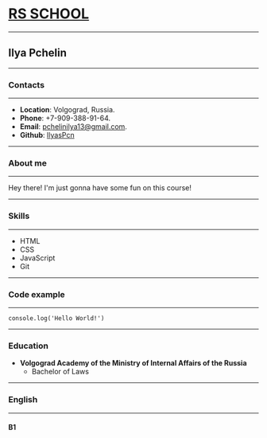 # [RS SCHOOL](https://rs.school/ "RS SCHOOL")
***

## Ilya Pchelin
***

### Contacts
***

* **Location**: Volgograd, Russia.  
* **Phone**: +7-909-388-91-64.  
* **Email**: pchelinilya13@gmail.com.  
* **Github**: [IlyasPcn](https://github.com/IlyasPcn "gihub")  

***


### About me
***
Hey there! I'm just gonna have some fun on this course!

***

### Skills  

***

* HTML 
* CSS 
* JavaScript
* Git

***

### Code example  

***
```
console.log('Hello World!')
```

***

### Education

* **Volgograd Academy of the Ministry of Internal Affairs of the Russia**
	* Bachelor of Laws  
	
***

### English
***
#### B1